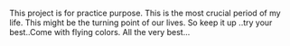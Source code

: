 This project is for practice purpose. This is the most crucial period of my life. This might be the turning point of our lives. So keep it up ..try your best..Come with flying colors. All the very best...
